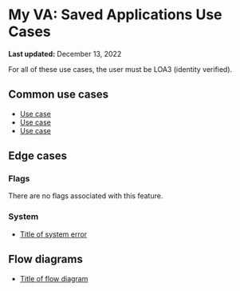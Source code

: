 # My VA: Saved Applications Use Cases

**Last updated:** December 13, 2022

For all of these use cases, the user must be LOA3 (identity verified).

## Common use cases
- [Use case](Link)
- [Use case](Link)
- [Use case](Link)

## Edge cases

### Flags
There are no flags associated with this feature.

### System
- [Title of system error](Link)

## Flow diagrams
- [Title of flow diagram](Link)
